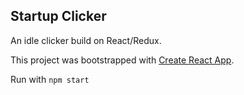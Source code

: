 ## Startup Clicker

An idle clicker build on React/Redux.

This project was bootstrapped with [Create React App](https://github.com/facebookincubator/create-react-app).

Run with `npm start`
